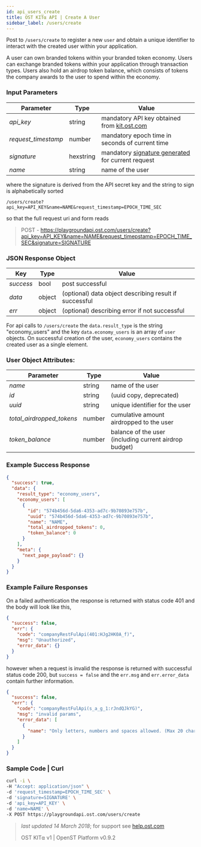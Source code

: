 ```yaml
---
id: api_users_create
title: OST KIT⍺ API | Create A User
sidebar_label: /users/create
---
```


Post to `/users/create` to register a new `user` and obtain a unique identifier to interact with the created user within your application.

A user can own branded tokens within your branded token economy.  Users can exchange branded tokens within your application through transaction types.  Users also hold an airdrop token balance, which consists of tokens the company awards to the user to spend within the economy.

### Input Parameters

| Parameter           | Type      | Value  |
|---------------------|-----------|--------|
| _api_key_           | string    | mandatory API key obtained from [kit.ost.com](https://kit.ost.com) |
| _request_timestamp_ | number    | mandatory epoch time in seconds of current time |
| _signature_         | hexstring | mandatory [<u>signature generated</u>](2_98_API_AUTHENTICATION.md) for current request |
| _name_              | string    | name of the user |

where the signature is derived from the API secret key and the string to sign is alphabetically sorted

`/users/create?api_key=API_KEY&name=NAME&request_timestamp=EPOCH_TIME_SEC`

so that the full request uri and form reads

> POST - https://playgroundapi.ost.com/users/create?api_key=API_KEY&name=NAME&request_timepstamp=EPOCH_TIME_SEC&signature=SIGNATURE

### JSON Response Object

| Key        | Type   | Value      |
|------------|--------|------------|
| _success_  | bool   | post successful |
| _data_     | object | (optional) data object describing result if successful   |
| _err_      | object | (optional) describing error if not successful |

For api calls to `/users/create` the `data.result_type` is the string "economy_users"
and the key `data.economy_users` is an array of `user` objects.
On successful creation of the user, `economy_users` contains the created user as a single element.

### User Object Attributes:

| Parameter | Type   | Value  |
|-----------|--------|--------|
| _name_    | string | name of the user  |
| _id_      | string | (uuid copy, deprecated) |
| _uuid_    | string | unique identifier for the user  |
| _total_airdropped_tokens_ | number | cumulative amount airdropped to the user |
| _token_balance_           | number | balance of the user (including current airdrop budget)  |

### Example Success Response

```json
{
  "success": true,
  "data": {
    "result_type": "economy_users",
    "economy_users": [
      {
        "id": "574b456d-5da6-4353-ad7c-9b70893e757b",
        "uuid": "574b456d-5da6-4353-ad7c-9b70893e757b",
        "name": "NAME",
        "total_airdropped_tokens": 0,
        "token_balance": 0
      }
    ],
    "meta": {
      "next_page_payload": {}
    }
  }
}
```

### Example Failure Responses
On a failed authentication the response is returned with status code 401 and the body will look like this,

```json
{
  "success": false,
  "err": {
    "code": "companyRestFulApi(401:HJg2HK0A_f)",
    "msg": "Unauthorized",
    "error_data": {}
  }
}
```
however when a request is invalid the response is returned with successful status code 200, but `success = false` and the `err.msg` and `err.error_data` contain further information.
```json
{
  "success": false,
  "err": {
    "code": "companyRestFulApi(s_a_g_1:rJndQJkYG)",
    "msg": "invalid params",
    "error_data": [
      {
        "name": "Only letters, numbers and spaces allowed. (Max 20 characters)"
      }
    ]
  }
}
```

### Sample Code | Curl
```bash
curl -i \
-H "Accept: application/json" \
-d 'request_timestamp=EPOCH_TIME_SEC' \
-d 'signature=SIGNATURE' \
-d 'api_key=API_KEY' \
-d 'name=NAME' \
-X POST https://playgroundapi.ost.com/users/create
```

>_last updated 14 March 2018_; for support see [help.ost.com](help.ost.com)
>
> OST KIT⍺ v1 | OpenST Platform v0.9.2
